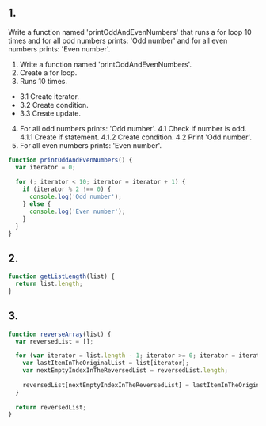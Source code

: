 ## 1.

Write a function named 'printOddAndEvenNumbers' that runs a for loop 10 times and for all odd numbers prints: 'Odd number' and for all even numbers prints: 'Even number'.

1. Write a function named 'printOddAndEvenNumbers'.
2. Create a for loop.
3. Runs 10 times.
+ 3.1 Create iterator.
+ 3.2 Create condition.
+ 3.3 Create update.
4. For all odd numbers prints: 'Odd number'.
  4.1 Check if number is odd.
    4.1.1 Create if statement.
    4.1.2 Create condition.
  4.2 Print 'Odd number'.
5. For all even numbers prints: 'Even number'.

```js
function printOddAndEvenNumbers() {
  var iterator = 0;
  
  for (; iterator < 10; iterator = iterator + 1) {
    if (iterator % 2 !== 0) {
      console.log('Odd number');
    } else {
      console.log('Even number');
    }
  }
}
```

## 2.

```js
function getListLength(list) {
  return list.length;
}
```

## 3.

```js
function reverseArray(list) {
  var reversedList = [];

  for (var iterator = list.length - 1; iterator >= 0; iterator = iterator - 1) {
    var lastItemInTheOriginalList = list[iterator];
    var nextEmptyIndexInTheReversedList = reversedList.length;    
    
    reversedList[nextEmptyIndexInTheReversedList] = lastItemInTheOriginalList;
  }
  
  return reversedList;
}
```